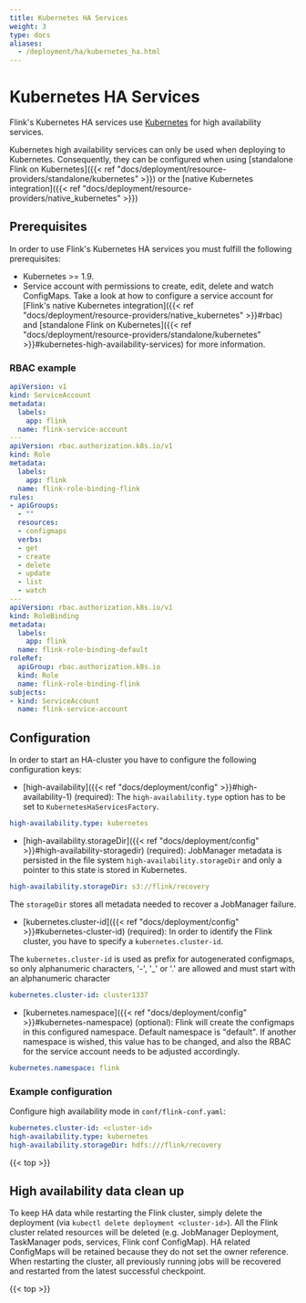 ```yaml
---
title: Kubernetes HA Services
weight: 3
type: docs
aliases:
  - /deployment/ha/kubernetes_ha.html
---
```

<!--
Licensed to the Apache Software Foundation (ASF) under one
or more contributor license agreements.  See the NOTICE file
distributed with this work for additional information
regarding copyright ownership.  The ASF licenses this file
to you under the Apache License, Version 2.0 (the
"License"); you may not use this file except in compliance
with the License.  You may obtain a copy of the License at

  http://www.apache.org/licenses/LICENSE-2.0

Unless required by applicable law or agreed to in writing,
software distributed under the License is distributed on an
"AS IS" BASIS, WITHOUT WARRANTIES OR CONDITIONS OF ANY
KIND, either express or implied.  See the License for the
specific language governing permissions and limitations
under the License.
-->

# Kubernetes HA Services

Flink's Kubernetes HA services use [Kubernetes](https://kubernetes.io/) for high availability services.

Kubernetes high availability services can only be used when deploying to Kubernetes.
Consequently, they can be configured when using [standalone Flink on Kubernetes]({{< ref "docs/deployment/resource-providers/standalone/kubernetes" >}}) or the [native Kubernetes integration]({{< ref "docs/deployment/resource-providers/native_kubernetes" >}})

## Prerequisites

In order to use Flink's Kubernetes HA services you must fulfill the following prerequisites:

- Kubernetes >= 1.9.
- Service account with permissions to create, edit, delete and watch ConfigMaps. 
  Take a look at how to configure a service account for [Flink's native Kubernetes integration]({{< ref "docs/deployment/resource-providers/native_kubernetes" >}}#rbac) and [standalone Flink on Kubernetes]({{< ref "docs/deployment/resource-providers/standalone/kubernetes" >}}#kubernetes-high-availability-services) for more information. 

### RBAC example

```yaml
apiVersion: v1
kind: ServiceAccount
metadata:
  labels:
    app: flink
  name: flink-service-account
---
apiVersion: rbac.authorization.k8s.io/v1
kind: Role
metadata:
  labels:
    app: flink
  name: flink-role-binding-flink
rules:
- apiGroups:
  - ""
  resources:
  - configmaps
  verbs:
  - get
  - create
  - delete
  - update
  - list
  - watch
---
apiVersion: rbac.authorization.k8s.io/v1
kind: RoleBinding
metadata:
  labels:
    app: flink
  name: flink-role-binding-default
roleRef:
  apiGroup: rbac.authorization.k8s.io
  kind: Role
  name: flink-role-binding-flink
subjects:
- kind: ServiceAccount
  name: flink-service-account
```

## Configuration

In order to start an HA-cluster you have to configure the following configuration keys:

- [high-availability]({{< ref "docs/deployment/config" >}}#high-availability-1) (required): 
The `high-availability.type` option has to be set to `KubernetesHaServicesFactory`.

```yaml
high-availability.type: kubernetes
```

- [high-availability.storageDir]({{< ref "docs/deployment/config" >}}#high-availability-storagedir) (required): 
JobManager metadata is persisted in the file system `high-availability.storageDir` and only a pointer to this state is stored in Kubernetes.

```yaml
high-availability.storageDir: s3://flink/recovery
```

The `storageDir` stores all metadata needed to recover a JobManager failure.
  
- [kubernetes.cluster-id]({{< ref "docs/deployment/config" >}}#kubernetes-cluster-id) (required):
In order to identify the Flink cluster, you have to specify a `kubernetes.cluster-id`.

<span class="label label-info">The `kubernetes.cluster-id` is used as prefix for autogenerated configmaps, so only alphanumeric characters, '-', '_' or '.' are allowed and must start with an alphanumeric character</span>

```yaml
kubernetes.cluster-id: cluster1337
```

- [kubernetes.namespace]({{< ref "docs/deployment/config" >}}#kubernetes-namespace) (optional):
Flink will create the configmaps in this configured namespace. Default namespace is "default". If another namespace is wished, this value has to be changed, and also the RBAC for the service account needs to be adjusted accordingly.
```yaml
kubernetes.namespace: flink 
```

### Example configuration

Configure high availability mode in `conf/flink-conf.yaml`:

```yaml
kubernetes.cluster-id: <cluster-id>
high-availability.type: kubernetes
high-availability.storageDir: hdfs:///flink/recovery
```

{{< top >}}

## High availability data clean up

To keep HA data while restarting the Flink cluster, simply delete the deployment (via `kubectl delete deployment <cluster-id>`). 
All the Flink cluster related resources will be deleted (e.g. JobManager Deployment, TaskManager pods, services, Flink conf ConfigMap). 
HA related ConfigMaps will be retained because they do not set the owner reference. 
When restarting the cluster, all previously running jobs will be recovered and restarted from the latest successful checkpoint.

{{< top >}} 
